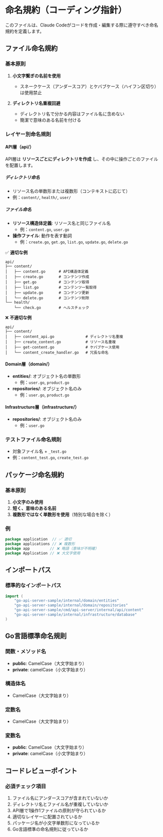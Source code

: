 # 命名規約（コーディング指針）

このファイルは、Claude Codeがコードを作成・編集する際に遵守すべき命名規約を定義します。

## ファイル命名規約

### 基本原則

1. **小文字繋ぎの名前を使用**
   - スネークケース（アンダースコア）とケバブケース（ハイフン区切り）は使用禁止

2. **ディレクトリ名重複回避**
   - ディレクトリ名で分かる内容はファイル名に含めない
   - 簡潔で意味のある名前を付ける

### レイヤー別命名規則

#### API層（api/）

API層は **リソースごとにディレクトリを作成** し、その中に操作ごとのファイルを配置します。

##### ディレクトリ命名
- リソース名の単数形または複数形（コンテキストに応じて）
- 例：`content/`, `health/`, `user/`

##### ファイル命名
- **リソース構造体定義**: リソース名と同じファイル名
  - 例：`content.go`, `user.go`
- **操作ファイル**: 動作を表す動詞
  - 例：`create.go`, `get.go`, `list.go`, `update.go`, `delete.go`

✅ **適切な例**
```
api/
├── content/
│   ├── content.go      # API構造体定義
│   ├── create.go       # コンテンツ作成
│   ├── get.go          # コンテンツ取得
│   ├── list.go         # コンテンツ一覧取得
│   ├── update.go       # コンテンツ更新
│   └── delete.go       # コンテンツ削除
└── health/
    └── check.go        # ヘルスチェック
```

❌ **不適切な例**
```
api/
├── content/
│   ├── content_api.go              # ディレクトリ名重複
│   ├── create_content.go           # リソース名重複
│   ├── get-content.go              # ケバブケース使用
│   └── content_create_handler.go   # 冗長な命名
```

#### Domain層（domain/）
- **entities/**: オブジェクト名の単数形
  - 例：`user.go`, `product.go`
- **repositories/**: オブジェクト名のみ
  - 例：`user.go`, `product.go`

#### Infrastructure層（infrastructure/）
- **repositories/**: オブジェクト名のみ
  - 例：`user.go`

### テストファイル命名規則
- 対象ファイル名 + `_test.go`
- 例：`content_test.go`, `create_test.go`

## パッケージ命名規約

### 基本原則
1. **小文字のみ使用**
2. **短く、意味のある名前**
3. **複数形ではなく単数形を使用**（特別な場合を除く）

### 例
```go
package application  // ✅ 適切
package applications // ❌ 複数形
package app         // ❌ 略語（意味が不明確）
package Application // ❌ 大文字使用
```

## インポートパス

### 標準的なインポートパス
```go
import (
    "go-api-server-sample/internal/domain/entities"
    "go-api-server-sample/internal/domain/repositories"
    "go-api-server-sample/cmd/api-server/internal/api/content"
    "go-api-server-sample/internal/infrastructure/database"
)
```

## Go言語標準命名規則

### 関数・メソッド名
- **public**: CamelCase（大文字始まり）
- **private**: camelCase（小文字始まり）

### 構造体名
- CamelCase（大文字始まり）

### 定数名
- CamelCase（大文字始まり）

### 変数名
- **public**: CamelCase（大文字始まり）
- **private**: camelCase（小文字始まり）

## コードレビューポイント

### 必須チェック項目
1. ファイル名にアンダースコアが含まれていないか
2. ディレクトリ名とファイル名が重複していないか
3. API層で1操作1ファイルの原則が守られているか
4. 適切なレイヤーに配置されているか
5. パッケージ名が小文字単数形になっているか
6. Go言語標準の命名規則に従っているか
